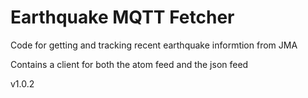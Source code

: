 # Earthquake MQTT Fetcher

Code for getting and tracking recent earthquake informtion from JMA

Contains a client for both the atom feed and the json feed

v1.0.2